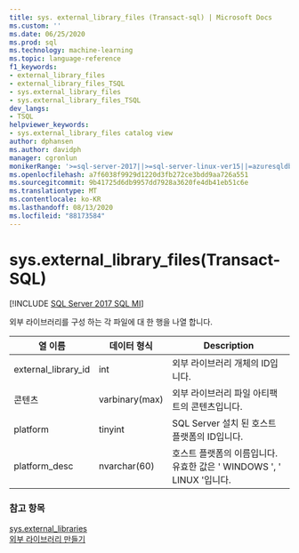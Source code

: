 ```yaml
---
title: sys. external_library_files (Transact-sql) | Microsoft Docs
ms.custom: ''
ms.date: 06/25/2020
ms.prod: sql
ms.technology: machine-learning
ms.topic: language-reference
f1_keywords:
- external_library_files
- external_library_files_TSQL
- sys.external_library_files
- sys.external_library_files_TSQL
dev_langs:
- TSQL
helpviewer_keywords:
- sys.external_library_files catalog view
author: dphansen
ms.author: davidph
manager: cgronlun
monikerRange: '>=sql-server-2017||>=sql-server-linux-ver15||=azuresqldb-mi-current||=sqlallproducts-allversions'
ms.openlocfilehash: a7f6038f9929d1220d3fb272ce3bdd9aa726a551
ms.sourcegitcommit: 9b41725d6db9957dd7928a3620fe4db41eb51c6e
ms.translationtype: MT
ms.contentlocale: ko-KR
ms.lasthandoff: 08/13/2020
ms.locfileid: "88173584"
---
```

# <a name="sysexternal_library_files-transact-sql"></a>sys.external_library_files(Transact-SQL)  
[!INCLUDE [SQL Server 2017 SQL MI](../../includes/applies-to-version/sqlserver2017-asdbmi.md)]

외부 라이브러리를 구성 하는 각 파일에 대 한 행을 나열 합니다.

|열 이름 |데이터 형식 |Description|
|------|------|-----|
|external_library_id | int |외부 라이브러리 개체의 ID입니다. |
|콘텐츠 |varbinary(max) |외부 라이브러리 파일 아티팩트의 콘텐츠입니다. |
|platform |tinyint |SQL Server 설치 된 호스트 플랫폼의 ID입니다. |
|platform_desc | nvarchar(60) |호스트 플랫폼의 이름입니다. 유효한 값은 ' WINDOWS ', ' LINUX '입니다. |

### <a name="see-also"></a>참고 항목  

[sys.external_libraries](sys-external-libraries-transact-sql.md)  
[외부 라이브러리 만들기](../../t-sql/statements/create-external-library-transact-sql.md)  
